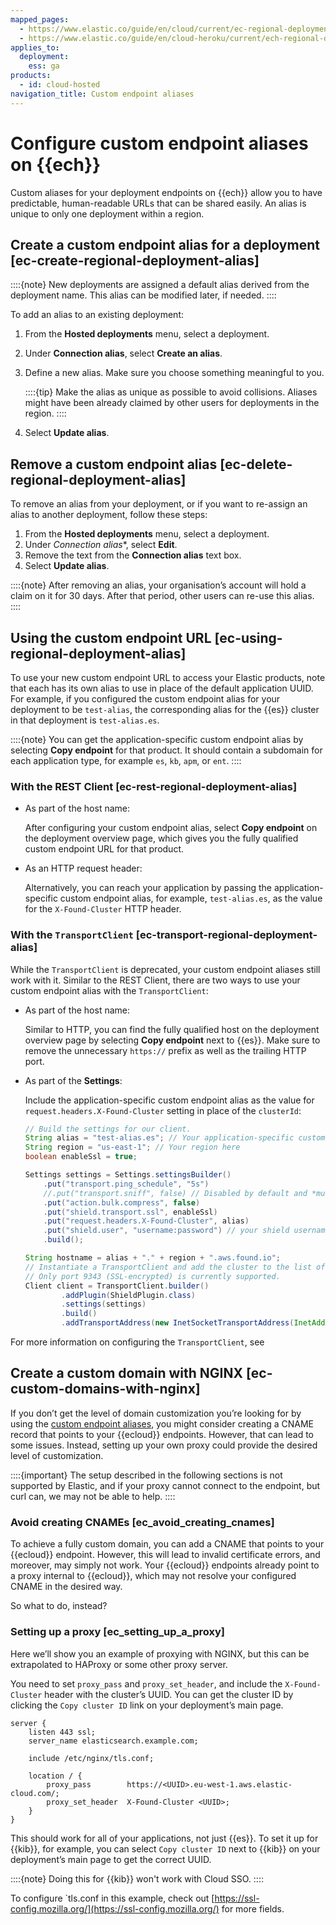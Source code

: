 ```yaml
---
mapped_pages:
  - https://www.elastic.co/guide/en/cloud/current/ec-regional-deployment-aliases.html
  - https://www.elastic.co/guide/en/cloud-heroku/current/ech-regional-deployment-aliases.html
applies_to:
  deployment:
    ess: ga
products:
  - id: cloud-hosted
navigation_title: Custom endpoint aliases
---
```


# Configure custom endpoint aliases on {{ech}}

Custom aliases for your deployment endpoints on {{ech}} allow you to have predictable, human-readable URLs that can be shared easily. An alias is unique to only one deployment within a region.


## Create a custom endpoint alias for a deployment [ec-create-regional-deployment-alias]

::::{note}
New deployments are assigned a default alias derived from the deployment name. This alias can be modified later, if needed.
::::


To add an alias to an existing deployment:

1. From the **Hosted deployments** menu, select a deployment.
2. Under **Connection alias**, select **Create an alias**.
3. Define a new alias. Make sure you choose something meaningful to you.

    ::::{tip}
    Make the alias as unique as possible to avoid collisions. Aliases might have been already claimed by other users for deployments in the region.
    ::::

4. Select **Update alias**.


## Remove a custom endpoint alias [ec-delete-regional-deployment-alias]

To remove an alias from your deployment, or if you want to re-assign an alias to another deployment, follow these steps:

1. From the **Hosted deployments** menu, select a deployment.
2. Under *Connection alias**, select **Edit**.
3. Remove the text from the **Connection alias** text box.
4. Select **Update alias**.

::::{note}
After removing an alias, your organisation’s account will hold a claim on it for 30 days. After that period, other users can re-use this alias.
::::



## Using the custom endpoint URL [ec-using-regional-deployment-alias]

To use your new custom endpoint URL to access your Elastic products, note that each has its own alias to use in place of the default application UUID. For example, if you configured the custom endpoint alias for your deployment to be `test-alias`, the corresponding alias for the {{es}} cluster in that deployment is `test-alias.es`.

::::{note}
You can get the application-specific custom endpoint alias by selecting **Copy endpoint** for that product. It should contain a subdomain for each application type, for example `es`, `kb`, `apm`, or `ent`.
::::



### With the REST Client [ec-rest-regional-deployment-alias]

* As part of the host name:

    After configuring your custom endpoint alias, select **Copy endpoint** on the deployment overview page, which gives you the fully qualified custom endpoint URL for that product.

* As an HTTP request header:

    Alternatively, you can reach your application by passing the application-specific custom endpoint alias, for example, `test-alias.es`, as the value for the `X-Found-Cluster` HTTP header.



### With the `TransportClient` [ec-transport-regional-deployment-alias]

While the `TransportClient` is deprecated, your custom endpoint aliases still work with it. Similar to the REST Client, there are two ways to use your custom endpoint alias with the `TransportClient`:

* As part of the host name:

    Similar to HTTP, you can find the fully qualified host on the deployment overview page by selecting **Copy endpoint** next to {{es}}. Make sure to remove the unnecessary `https://` prefix as well as the trailing HTTP port.

* As part of the **Settings**:

    Include the application-specific custom endpoint alias as the value for `request.headers.X-Found-Cluster` setting in place of the `clusterId`:

    ```java
    // Build the settings for our client.
    String alias = "test-alias.es"; // Your application-specific custom endpoint alias here
    String region = "us-east-1"; // Your region here
    boolean enableSsl = true;

    Settings settings = Settings.settingsBuilder()
        .put("transport.ping_schedule", "5s")
        //.put("transport.sniff", false) // Disabled by default and *must* be disabled.
        .put("action.bulk.compress", false)
        .put("shield.transport.ssl", enableSsl)
        .put("request.headers.X-Found-Cluster", alias)
        .put("shield.user", "username:password") // your shield username and password
        .build();

    String hostname = alias + "." + region + ".aws.found.io";
    // Instantiate a TransportClient and add the cluster to the list of addresses to connect to.
    // Only port 9343 (SSL-encrypted) is currently supported.
    Client client = TransportClient.builder()
            .addPlugin(ShieldPlugin.class)
            .settings(settings)
            .build()
            .addTransportAddress(new InetSocketTransportAddress(InetAddress.getByName(hostname), 9343));
    ```


For more information on configuring the `TransportClient`, see


## Create a custom domain with NGINX [ec-custom-domains-with-nginx]

If you don’t get the level of domain customization you’re looking for by using the [custom endpoint aliases](../../../deploy-manage/deploy/elastic-cloud/custom-endpoint-aliases.md), you might consider creating a CNAME record that points to your {{ecloud}} endpoints. However, that can lead to some issues. Instead, setting up your own proxy could provide the desired level of customization.

::::{important}
The setup described in the following sections is not supported by Elastic, and if your proxy cannot connect to the endpoint, but curl can, we may not be able to help.
::::



### Avoid creating CNAMEs [ec_avoid_creating_cnames]

To achieve a fully custom domain, you can add a CNAME that points to your {{ecloud}} endpoint. However, this will lead to invalid certificate errors, and moreover, may simply not work. Your {{ecloud}} endpoints already point to a proxy internal to {{ecloud}}, which may not resolve your configured CNAME in the desired way.

So what to do, instead?


### Setting up a proxy [ec_setting_up_a_proxy]

Here we’ll show you an example of proxying with NGINX, but this can be extrapolated to HAProxy or some other proxy server.

You need to set `proxy_pass` and `proxy_set_header`, and include the `X-Found-Cluster` header with the cluster’s UUID. You can get the cluster ID by clicking the `Copy cluster ID` link on your deployment’s main page.

```
server {
    listen 443 ssl;
    server_name elasticsearch.example.com;

    include /etc/nginx/tls.conf;

    location / {
        proxy_pass        https://<UUID>.eu-west-1.aws.elastic-cloud.com/;
        proxy_set_header  X-Found-Cluster <UUID>;
    }
}
```

This should work for all of your applications, not just {{es}}. To set it up for {{kib}}, for example, you can select `Copy cluster ID` next to {{kib}} on your deployment’s main page to get the correct UUID.

::::{note}
Doing this for {{kib}} won't work with Cloud SSO.
::::


To configure `tls.conf in this example, check out [https://ssl-config.mozilla.org/](https://ssl-config.mozilla.org/) for more fields.

